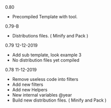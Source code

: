 0.80 

- Precompiled Template with tool.

0.79-B

- Distributions files. ( Minify and Pack )

0.79
12-12-2019

- Add sub template, look example 3
- No distribution files yet compiled

0.78
11-12-2019

- Remove useless code into filters
- Add new filters
- Add new Helpers
- New internal variables @year
- Build new distribution files. ( Minify and Pack )